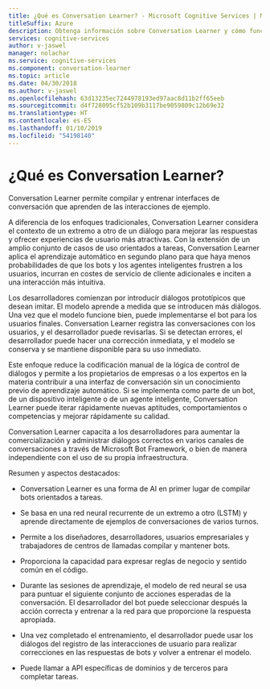 ```yaml
---
title: ¿Qué es Conversation Learner? - Microsoft Cognitive Services | Microsoft Docs
titleSuffix: Azure
description: Obtenga información sobre Conversation Learner y cómo funciona.
services: cognitive-services
author: v-jaswel
manager: nolachar
ms.service: cognitive-services
ms.component: conversation-learner
ms.topic: article
ms.date: 04/30/2018
ms.author: v-jaswel
ms.openlocfilehash: 63d13235ec7244978193ed97aac8d11b2ff65eeb
ms.sourcegitcommit: d4f728095cf52b109b3117be9059809c12b69e32
ms.translationtype: HT
ms.contentlocale: es-ES
ms.lasthandoff: 01/10/2019
ms.locfileid: "54198140"
---
```

# <a name="what-is-conversation-learner"></a>¿Qué es Conversation Learner?

Conversation Learner permite compilar y entrenar interfaces de conversación que aprenden de las interacciones de ejemplo. 

A diferencia de los enfoques tradicionales, Conversation Learner considera el contexto de un extremo a otro de un diálogo para mejorar las respuestas y ofrecer experiencias de usuario más atractivas. Con la extensión de un amplio conjunto de casos de uso orientados a tareas, Conversation Learner aplica el aprendizaje automático en segundo plano para que haya menos probabilidades de que los bots y los agentes inteligentes frustren a los usuarios, incurran en costes de servicio de cliente adicionales e inciten a una interacción más intuitiva.

Los desarrolladores comienzan por introducir diálogos prototípicos que desean imitar. El modelo aprende a medida que se introducen más diálogos. Una vez que el modelo funcione bien, puede implementarse el bot para los usuarios finales. Conversation Learner registra las conversaciones con los usuarios, y el desarrollador puede revisarlas. Si se detectan errores, el desarrollador puede hacer una corrección inmediata, y el modelo se conserva y se mantiene disponible para su uso inmediato.

Este enfoque reduce la codificación manual de la lógica de control de diálogos y permite a los propietarios de empresas o a los expertos en la materia contribuir a una interfaz de conversación sin un conocimiento previo de aprendizaje automático. Si se implementa como parte de un bot, de un dispositivo inteligente o de un agente inteligente, Conversation Learner puede iterar rápidamente nuevas aptitudes, comportamientos o competencias y mejorar rápidamente su calidad. 

Conversation Learner capacita a los desarrolladores para aumentar la comercialización y administrar diálogos correctos en varios canales de conversaciones a través de Microsoft Bot Framework, o bien de manera independiente con el uso de su propia infraestructura.

Resumen y aspectos destacados:

- Conversation Learner es una forma de AI en primer lugar de compilar bots orientados a tareas.

- Se basa en una red neural recurrente de un extremo a otro (LSTM) y aprende directamente de ejemplos de conversaciones de varios turnos. 

- Permite a los diseñadores, desarrolladores, usuarios empresariales y trabajadores de centros de llamadas compilar y mantener bots. 

- Proporciona la capacidad para expresar reglas de negocio y sentido común en el código.

- Durante las sesiones de aprendizaje, el modelo de red neural se usa para puntuar el siguiente conjunto de acciones esperadas de la conversación. El desarrollador del bot puede seleccionar después la acción correcta y entrenar a la red para que proporcione la respuesta apropiada.
 
- Una vez completado el entrenamiento, el desarrollador puede usar los diálogos del registro de las interacciones de usuario para realizar correcciones en las respuestas de bots y volver a entrenar el modelo. 

- Puede llamar a API específicas de dominios y de terceros para completar tareas.

